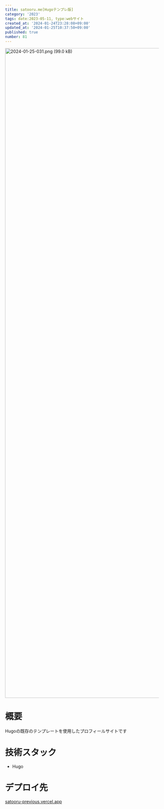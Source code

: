 ```yaml
---
title: satooru.me[Hugoテンプレ版]
category: '2023'
tags: date:2023-05-11, type:webサイト
created_at: '2024-01-24T23:28:08+09:00'
updated_at: '2024-01-25T10:37:50+09:00'
published: true
number: 81
---
```


<img width="2128" alt="2024-01-25-031.png (99.0 kB)" src="/images/articles/81/3ca7bc8a-8a55-45c8-a42e-ac3e11cb3152.webp">


# 概要
Hugoの既存のテンプレートを使用したプロフィールサイトです

# 技術スタック
- Hugo

# デプロイ先
[satooru-previous.vercel.app](https://satooru-previous.vercel.app/)

